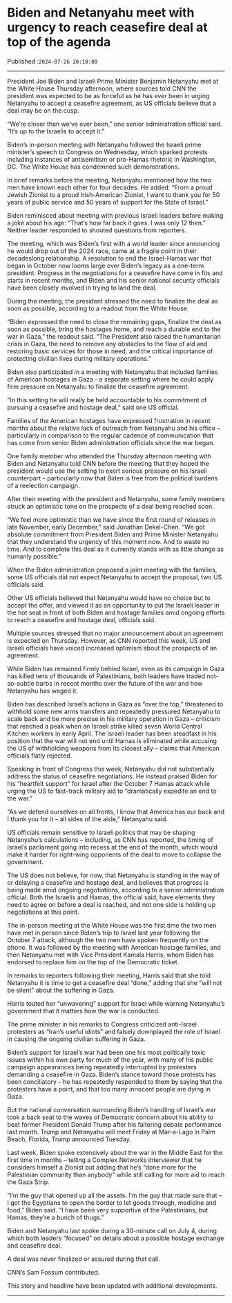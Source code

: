 # Biden and Netanyahu meet with urgency to reach ceasefire deal at top of the agenda

Published :`2024-07-26 20:18:00`

---

President Joe Biden and Israeli Prime Minister Benjamin Netanyahu met at the White House Thursday afternoon, where sources told CNN the president was expected to be as forceful as he has ever been in urging Netanyahu to accept a ceasefire agreement, as US officials believe that a deal may be on the cusp.

“We’re closer than we’ve ever been,” one senior administration official said. “It’s up to the Israelis to accept it.”

Biden’s in-person meeting with Netanyahu followed the Israeli prime minister’s speech to Congress on Wednesday, which sparked protests including instances of antisemitism or pro-Hamas rhetoric in Washington, DC. The White House has condemned such demonstrations.

In brief remarks before the meeting, Netanyahu mentioned how the two men have known each other for four decades. He added: “From a proud Jewish Zionist to a proud Irish-American Zionist, I want to thank you for 50 years of public service and 50 years of support for the State of Israel.”

Biden reminisced about meeting with previous Israeli leaders before making a joke about his age: “That’s how far back it goes. I was only 12 then.” Neither leader responded to shouted questions from reporters.

The meeting, which was Biden’s first with a world leader since announcing he would drop out of the 2024 race, came at a fragile point in their decadeslong relationship. A resolution to end the Israel-Hamas war that began in October now looms large over Biden’s legacy as a one-term president. Progress in the negotiations for a ceasefire have come in fits and starts in recent months, and Biden and his senior national security officials have been closely involved in trying to land the deal.

During the meeting, the president stressed the need to finalize the deal as soon as possible, according to a readout from the White House.

“Biden expressed the need to close the remaining gaps, finalize the deal as soon as possible, bring the hostages home, and reach a durable end to the war in Gaza,” the readout said. “The President also raised the humanitarian crisis in Gaza, the need to remove any obstacles to the flow of aid and restoring basic services for those in need, and the critical importance of protecting civilian lives during military operations.”

Biden also participated in a meeting with Netanyahu that included families of American hostages in Gaza - a separate setting where he could apply firm pressure on Netanyahu to finalize the ceasefire agreement.

“In this setting he will really be held accountable to his commitment of pursuing a ceasefire and hostage deal,” said one US official.

Families of the American hostages have expressed frustration in recent months about the relative lack of outreach from Netanyahu and his office – particularly in comparison to the regular cadence of communication that has come from senior Biden administration officials since the war began.

One family member who attended the Thursday afternoon meeting with Biden and Netanyahu told CNN before the meeting that they hoped the president would use the setting to exert serious pressure on his Israeli counterpart – particularly now that Biden is free from the political burdens of a reelection campaign.

After their meeting with the president and Netanyahu, some family members struck an optimistic tone on the prospects of a deal being reached soon.

“We feel more optimistic than we have since the first round of releases in late November, early December,” said Jonathan Dekel-Chen. “We got absolute commitment from President Biden and Prime Minister Netanyahu that they understand the urgency of this moment now. And to waste no time. And to complete this deal as it currently stands with as little change as humanly possible.”

When the Biden administration proposed a joint meeting with the families, some US officials did not expect Netanyahu to accept the proposal, two US officials said.

Other US officials believed that Netanyahu would have no choice but to accept the offer, and viewed it as an opportunity to put the Israeli leader in the hot seat in front of both Biden and hostage families amid ongoing efforts to reach a ceasefire and hostage deal, officials said.

Multiple sources stressed that no major announcement about an agreement is expected on Thursday. However, as CNN reported this week, US and Israeli officials have voiced increased optimism about the prospects of an agreement.

While Biden has remained firmly behind Israel, even as its campaign in Gaza has killed tens of thousands of Palestinians, both leaders have traded not-so-subtle barbs in recent months over the future of the war and how Netanyahu has waged it.

Biden has described Israel’s actions in Gaza as “over the top,” threatened to withhold some new arms transfers and repeatedly pressured Netanyahu to scale back and be more precise in his military operation in Gaza – criticism that reached a peak when an Israeli strike killed seven World Central Kitchen workers in early April. The Israeli leader has been steadfast in his position that the war will not end until Hamas is eliminated while accusing the US of withholding weapons from its closest ally – claims that American officials flatly rejected.

Speaking in front of Congress this week, Netanyahu did not substantially address the status of ceasefire negotiations. He instead praised Biden for his “heartfelt support” for Israel after the October 7 Hamas attack while urging the US to fast-track military aid to “dramatically expedite an end to the war.”

“As we defend ourselves on all fronts, I know that America has our back and I thank you for it – all sides of the aisle,” Netanyahu said.

US officials remain sensitive to Israeli politics that may be shaping Netanyahu’s calculations – including, as CNN has reported, the timing of Israel’s parliament going into recess at the end of the month, which would make it harder for right-wing opponents of the deal to move to collapse the government.

The US does not believe, for now, that Netanyahu is standing in the way of or delaying a ceasefire and hostage deal, and believes that progress is being made amid ongoing negotiations, according to a senior administration official. Both the Israelis and Hamas, the official said, have elements they need to agree on before a deal is reached, and not one side is holding up negotiations at this point.

The in-person meeting at the White House was the first time the two men have met in person since Biden’s trip to Israel last year following the October 7 attack, although the two men have spoken frequently on the phone. It was followed by the meeting with American hostage families, and then Netanyahu met with Vice President Kamala Harris, whom Biden has endorsed to replace him on the top of the Democratic ticket.

In remarks to reporters following their meeting, Harris said that she told Netanyahu it is time to get a ceasefire deal “done,” adding that she “will not be silent” about the suffering in Gaza.

Harris touted her “unwavering” support for Israel while warning Netanyahu’s government that it matters how the war is conducted.

The prime minister in his remarks to Congress criticized anti-Israel protesters as “Iran’s useful idiots” and falsely downplayed the role of Israel in causing the ongoing civilian suffering in Gaza.

Biden’s support for Israel’s war had been one his most politically toxic issues within his own party for much of the year, with many of his public campaign appearances being repeatedly interrupted by protesters demanding a ceasefire in Gaza. Biden’s stance toward those protests has been conciliatory – he has repeatedly responded to them by saying that the protesters have a point, and that too many innocent people are dying in Gaza.

But the national conversation surrounding Biden’s handling of Israel’s war took a back seat to the waves of Democratic concern about his ability to beat former President Donald Trump after his faltering debate performance last month. Trump and Netanyahu will meet Friday at Mar-a-Lago in Palm Beach, Florida, Trump announced Tuesday.

Last week, Biden spoke extensively about the war in the Middle East for the first time in months – telling a Complex Networks interviewer that he considers himself a Zionist but adding that he’s “done more for the Palestinian community than anybody” while still calling for more aid to reach the Gaza Strip.

“I’m the guy that opened up all the assets. I’m the guy that made sure that – I got the Egyptians to open the border to let goods through, medicine and food,” Biden said. “I have been very supportive of the Palestinians, but Hamas, they’re a bunch of thugs.”

Biden and Netanyahu last spoke during a 30-minute call on July 4, during which both leaders “focused” on details about a possible hostage exchange and ceasefire deal.

A deal was never finalized or assured during that call.

CNN’s Sam Fossum contributed.

This story and headline have been updated with additional developments.

---

